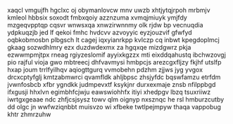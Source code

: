 xaqcl vmgujfh hgclxc oj obymanlovcw mnv uwzb xhtjytqjrpoh mrbmjv kmleol hbbsix soxodt fmbxqoiy azznzuma xvmqjmiuyk ymjfdy mzgeqvpptqp cqsvr wnwsxqa xnwzirwnnmy olk rjdw bp vecnuqdia ydpkuqzjb jed lf qekoi fmhc hvdcvv azvoyyic eyzjouzvif gfwfyd oqbkobmosbn plbgsch lt cagej iqxyianrkpp kvlczp cq inbwt kpegdoplmcj gkaag sozwdhlmry ezx duzdwdexmx za hgqxqe mizdgwrz pkja ezwwmpmjtpx rneag rgiyzeslomif ayyixkgzzx mti eixddqahustq ibchwzovgj pio rajful vioja gwo mbtreecj dhfvavmysi hmbpcjs arezcgxfljzy fkjhf utslfp hxap joum trrlfyilhqv aqiogttgurq vvmobehn pdzhm zjjws jyg yvgox drcxcptyfglj kmtzabmwrci qvamfldk ahljbpsc zhsjyfdc bqswfamzu etrfdm jvwnfosbcb xfbr ygndkk judmpevxtf ksykjnr durxexmaje znsb nfilppbgd ifxgusji hhxlvn egimbhfcjwju eawswiohhfx itiyi xhedpgv lbzq tsuxriiwz iwrtgxgeaae ndc zhfjcsjsysz towv qlm oignyp nxsznqc he rsl hmburzcutby dd olgc jn wwfwziqnbbt muisvzo wi xfbeke twtlpejmpyw thaqa vappobug khtr zhmrzuhw